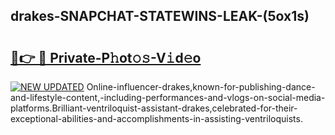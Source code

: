 ## drakes-SNAPCHAT-STATEWINS-LEAK-(5ox1s)


# <h2><a href="https://mediaupload.pro?-20M">🔗👉 🔴 Private-P𝚑ot𝚘𝚜-V𝚒d𝚎o</a></h2>

[![NEW UPDATED](https://i.imgur.com/0qMVB7G.gif)](https://mediaupload.pro?-20M)
Online-influencer-drakes,known-for-publishing-dance-and-lifestyle-content,-including-performances-and-vlogs-on-social-media-platforms.Brilliant-ventriloquist-assistant-drakes,celebrated-for-their-exceptional-abilities-and-accomplishments-in-assisting-ventriloquists.  